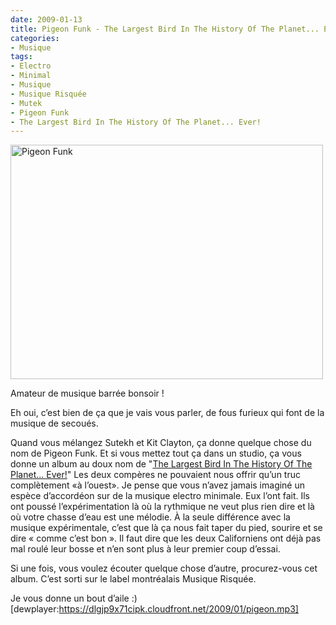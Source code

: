 ```yaml
---
date: 2009-01-13
title: Pigeon Funk - The Largest Bird In The History Of The Planet... Ever!
categories:
- Musique
tags:
- Electro
- Minimal
- Musique
- Musique Risquée
- Mutek
- Pigeon Funk
- The Largest Bird In The History Of The Planet... Ever!
---
```

<img class="alignnone size-full wp-image-967" title="Pigeon Funk" src="https://dlgjp9x71cipk.cloudfront.net/2009/01/pigeon.jpg" alt="Pigeon Funk" width="500" height="375" />

Amateur de musique barrée bonsoir !

Eh oui, c’est bien de ça que je vais vous parler, de fous furieux qui font de la musique de secoués.

Quand vous mélangez Sutekh et Kit Clayton, ça donne quelque chose du nom de Pigeon Funk. Et si vous mettez tout ça dans un studio, ça vous donne un album au doux nom de "<a title="Sur DiscoGS" href="https://dlgjp9x71cipk.cloudfront.net/2009/01/pigeon.mp3">The Largest Bird In The History Of The Planet... Ever!</a>"
Les deux compères ne pouvaient nous offrir qu’un truc complètement «à l’ouest». Je pense que vous n’avez jamais imaginé un espèce d’accordéon sur de la musique electro minimale. Eux l’ont fait. Ils ont poussé l’expérimentation là où la rythmique ne veut plus rien dire et là où votre chasse d’eau est une mélodie. À la seule différence avec la musique expérimentale, c’est que là ça nous fait taper du pied, sourire et se dire « comme c’est bon ». Il faut dire que les deux Californiens ont déjà pas mal roulé leur bosse et n’en sont plus à leur premier coup d’essai.

Si une fois, vous voulez écouter quelque chose d’autre, procurez-vous cet album. C’est sorti sur le label montréalais Musique Risquée.

Je vous donne un bout d’aile :)
[dewplayer:https://dlgjp9x71cipk.cloudfront.net/2009/01/pigeon.mp3]
